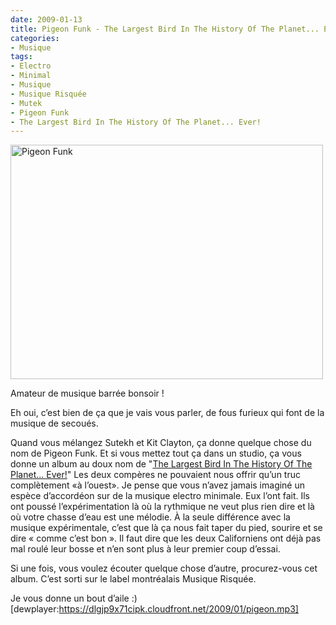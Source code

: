 ```yaml
---
date: 2009-01-13
title: Pigeon Funk - The Largest Bird In The History Of The Planet... Ever!
categories:
- Musique
tags:
- Electro
- Minimal
- Musique
- Musique Risquée
- Mutek
- Pigeon Funk
- The Largest Bird In The History Of The Planet... Ever!
---
```

<img class="alignnone size-full wp-image-967" title="Pigeon Funk" src="https://dlgjp9x71cipk.cloudfront.net/2009/01/pigeon.jpg" alt="Pigeon Funk" width="500" height="375" />

Amateur de musique barrée bonsoir !

Eh oui, c’est bien de ça que je vais vous parler, de fous furieux qui font de la musique de secoués.

Quand vous mélangez Sutekh et Kit Clayton, ça donne quelque chose du nom de Pigeon Funk. Et si vous mettez tout ça dans un studio, ça vous donne un album au doux nom de "<a title="Sur DiscoGS" href="https://dlgjp9x71cipk.cloudfront.net/2009/01/pigeon.mp3">The Largest Bird In The History Of The Planet... Ever!</a>"
Les deux compères ne pouvaient nous offrir qu’un truc complètement «à l’ouest». Je pense que vous n’avez jamais imaginé un espèce d’accordéon sur de la musique electro minimale. Eux l’ont fait. Ils ont poussé l’expérimentation là où la rythmique ne veut plus rien dire et là où votre chasse d’eau est une mélodie. À la seule différence avec la musique expérimentale, c’est que là ça nous fait taper du pied, sourire et se dire « comme c’est bon ». Il faut dire que les deux Californiens ont déjà pas mal roulé leur bosse et n’en sont plus à leur premier coup d’essai.

Si une fois, vous voulez écouter quelque chose d’autre, procurez-vous cet album. C’est sorti sur le label montréalais Musique Risquée.

Je vous donne un bout d’aile :)
[dewplayer:https://dlgjp9x71cipk.cloudfront.net/2009/01/pigeon.mp3]
